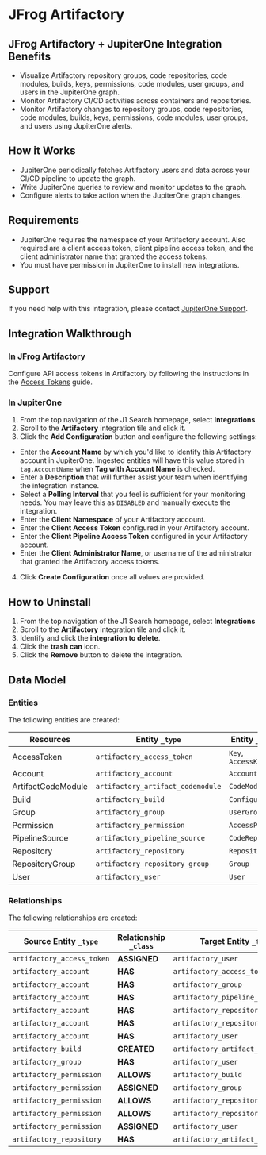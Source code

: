 # JFrog Artifactory

## JFrog Artifactory + JupiterOne Integration Benefits

- Visualize Artifactory repository groups, code repositories, code modules,
  builds, keys, permissions, code modules, user groups, and users in the
  JupiterOne graph.
- Monitor Artifactory CI/CD activities across containers and repositories.
- Monitor Artifactory changes to repository groups, code repositories, code
  modules, builds, keys, permissions, code modules, user groups, and users using
  JupiterOne alerts.

## How it Works

- JupiterOne periodically fetches Artifactory users and data across your CI/CD
  pipeline to update the graph.
- Write JupiterOne queries to review and monitor updates to the graph.
- Configure alerts to take action when the JupiterOne graph changes.

## Requirements

- JupiterOne requires the namespace of your Artifactory account. Also required
  are a client access token, client pipeline access token, and the client
  administrator name that granted the access tokens.
- You must have permission in JupiterOne to install new integrations.

## Support

If you need help with this integration, please contact
[JupiterOne Support](https://support.jupiterone.io).

## Integration Walkthrough

### In JFrog Artifactory

Configure API access tokens in Artifactory by following the instructions in the
[Access Tokens](https://www.jfrog.com/confluence/display/JFROG/Access+Tokens#AccessTokens-CreateToken)
guide.

### In JupiterOne

1. From the top navigation of the J1 Search homepage, select **Integrations**
2. Scroll to the **Artifactory** integration tile and click it.
3. Click the **Add Configuration** button and configure the following settings:

- Enter the **Account Name** by which you'd like to identify this Artifactory
  account in JupiterOne. Ingested entities will have this value stored in
  `tag.AccountName` when **Tag with Account Name** is checked.
- Enter a **Description** that will further assist your team when identifying
  the integration instance.
- Select a **Polling Interval** that you feel is sufficient for your monitoring
  needs. You may leave this as `DISABLED` and manually execute the integration.
- Enter the **Client Namespace** of your Artifactory account.
- Enter the **Client Access Token** configured in your Artifactory account.
- Enter the **Client Pipeline Access Token** configured in your Artifactory
  account.
- Enter the **Client Administrator Name**, or username of the administrator that
  granted the Artifactory access tokens.

4. Click **Create Configuration** once all values are provided.

## How to Uninstall

1. From the top navigation of the J1 Search homepage, select **Integrations**
2. Scroll to the **Artifactory** integration tile and click it.
3. Identify and click the **integration to delete**.
4. Click the **trash can** icon.
5. Click the **Remove** button to delete the integration.

<!-- {J1_DOCUMENTATION_MARKER_START} -->
<!--
********************************************************************************
NOTE: ALL OF THE FOLLOWING DOCUMENTATION IS GENERATED USING THE
"j1-integration document" COMMAND. DO NOT EDIT BY HAND! PLEASE SEE THE DEVELOPER
DOCUMENTATION FOR USAGE INFORMATION:

https://github.com/JupiterOne/sdk/blob/main/docs/integrations/development.md
********************************************************************************
-->

## Data Model

### Entities

The following entities are created:

| Resources          | Entity `_type`                    | Entity `_class`    |
| ------------------ | --------------------------------- | ------------------ |
| AccessToken        | `artifactory_access_token`        | `Key`, `AccessKey` |
| Account            | `artifactory_account`             | `Account`          |
| ArtifactCodeModule | `artifactory_artifact_codemodule` | `CodeModule`       |
| Build              | `artifactory_build`               | `Configuration`    |
| Group              | `artifactory_group`               | `UserGroup`        |
| Permission         | `artifactory_permission`          | `AccessPolicy`     |
| PipelineSource     | `artifactory_pipeline_source`     | `CodeRepo`         |
| Repository         | `artifactory_repository`          | `Repository`       |
| RepositoryGroup    | `artifactory_repository_group`    | `Group`            |
| User               | `artifactory_user`                | `User`             |

### Relationships

The following relationships are created:

| Source Entity `_type`      | Relationship `_class` | Target Entity `_type`             |
| -------------------------- | --------------------- | --------------------------------- |
| `artifactory_access_token` | **ASSIGNED**          | `artifactory_user`                |
| `artifactory_account`      | **HAS**               | `artifactory_access_token`        |
| `artifactory_account`      | **HAS**               | `artifactory_group`               |
| `artifactory_account`      | **HAS**               | `artifactory_pipeline_source`     |
| `artifactory_account`      | **HAS**               | `artifactory_repository`          |
| `artifactory_account`      | **HAS**               | `artifactory_repository_group`    |
| `artifactory_account`      | **HAS**               | `artifactory_user`                |
| `artifactory_build`        | **CREATED**           | `artifactory_artifact_codemodule` |
| `artifactory_group`        | **HAS**               | `artifactory_user`                |
| `artifactory_permission`   | **ALLOWS**            | `artifactory_build`               |
| `artifactory_permission`   | **ASSIGNED**          | `artifactory_group`               |
| `artifactory_permission`   | **ALLOWS**            | `artifactory_repository`          |
| `artifactory_permission`   | **ALLOWS**            | `artifactory_repository_group`    |
| `artifactory_permission`   | **ASSIGNED**          | `artifactory_user`                |
| `artifactory_repository`   | **HAS**               | `artifactory_artifact_codemodule` |

<!--
********************************************************************************
END OF GENERATED DOCUMENTATION AFTER BELOW MARKER
********************************************************************************
-->
<!-- {J1_DOCUMENTATION_MARKER_END} -->
